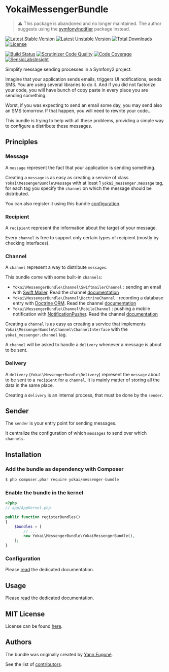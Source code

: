 YokaiMessengerBundle
====================

> :warning: This package is abandoned and no longer maintained. The author suggests using the [symfony/notifier](https://github.com/symfony/notifier) package instead.


[![Latest Stable Version](https://poser.pugx.org/yokai/messenger-bundle/v/stable)](https://packagist.org/packages/yokai/messenger-bundle)
[![Latest Unstable Version](https://poser.pugx.org/yokai/messenger-bundle/v/unstable)](https://packagist.org/packages/yokai/messenger-bundle)
[![Total Downloads](https://poser.pugx.org/yokai/messenger-bundle/downloads)](https://packagist.org/packages/yokai/messenger-bundle)
[![License](https://poser.pugx.org/yokai/messenger-bundle/license)](https://packagist.org/packages/yokai/messenger-bundle)

[![Build Status](https://api.travis-ci.org/yokai-php/messenger-bundle.png?branch=master)](https://travis-ci.org/yokai-php/messenger-bundle)
[![Scrutinizer Code Quality](https://scrutinizer-ci.com/g/yokai-php/messenger-bundle/badges/quality-score.png?b=master)](https://scrutinizer-ci.com/g/yokai-php/messenger-bundle/?branch=master)
[![Code Coverage](https://scrutinizer-ci.com/g/yokai-php/messenger-bundle/badges/coverage.png?b=master)](https://scrutinizer-ci.com/g/yokai-php/messenger-bundle/?branch=master)
[![SensioLabsInsight](https://insight.sensiolabs.com/projects/784206ed-6ba1-453e-9141-1ef3c7f6a0b2/mini.png)](https://insight.sensiolabs.com/projects/784206ed-6ba1-453e-9141-1ef3c7f6a0b2)


Simplify message sending processes in a Symfony2 project.

Imagine that your application sends emails, triggers UI notifications, sends SMS. 
You are using several libraries to do it.
And if you did not factorize your code, you will have bunch of copy paste in every place you are sending something.

Worst, if you was expecting to send an email some day, you may send also an SMS tomorrow. 
If that happen, you will need to rewrite your code...

This bundle is trying to help with all these problems, providing a simple way to configure a distribute these messages.


Principles
----------

### Message

A `message` represent the fact that your application is sending something.

Creating a `message` is as easy as creating a service of class `Yokai\MessengerBundle\Message` 
with at least 1 `yokai_messenger.message` tag, 
for each tag you specify the `channel` on which the message should be distributed.

You can also register it using this bundle [configuration](Resources/docs/configuration.md#messages).

### Recipient

A `recipient` represent the information about the target of your message.

Every `channel` is free to support only certain types of recipient (mostly by checking interfaces).

### Channel

A `channel` represent a way to distribute `messages`.

This bundle come with some built-in `channels`:

- `Yokai\MessengerBundle\Channel\SwiftmailerChannel` : 
    sending an email with [Swift Mailer](https://github.com/swiftmailer/swiftmailer).
    Read the channel [documentation](Resources/docs/channels/swiftmailer.md)
- `Yokai\MessengerBundle\Channel\DoctrineChannel` : 
    recording a database entry with [Doctrine ORM](https://github.com/doctrine/doctrine2).
    Read the channel [documentation](Resources/docs/channels/doctrine.md)
- `Yokai\MessengerBundle\Channel\MobileChannel` : 
    pushing a mobile notification with [NotificationPusher](https://github.com/Ph3nol/NotificationPusher).
    Read the channel [documentation](Resources/docs/channels/mobile.md)

Creating a `channel` is as easy as creating a service that implements `Yokai\MessengerBundle\Channel\ChannelInterface` 
with the `yokai_messenger.channel` tag.

A `channel` will be asked to handle a `delivery` whenever a message is about to be sent.

### Delivery

A `delivery` (`Yokai\MessengerBundle\Delivery`) represent the `message` about to be sent to a `recipient` for a `channel`.
It is mainly matter of storing all the data in the same place.

Creating a `delivery` is an internal process, that must be done by the `sender`.

## Sender

The `sender` is your entry point for sending messages.

It centralize the configuration of which `messages` to send over which `channels`. 


Installation
------------

### Add the bundle as dependency with Composer

``` bash
$ php composer.phar require yokai/messenger-bundle
```

### Enable the bundle in the kernel

``` php
<?php
// app/AppKernel.php

public function registerBundles()
{
    $bundles = [
        // ...
        new Yokai\MessengerBundle\YokaiMessengerBundle(),
    ];
}
```

### Configuration

Please [read](Resources/docs/configuration.md) the dedicated documentation.


Usage
-----

Please [read](Resources/docs/usage.md) the dedicated documentation.


MIT License
-----------

License can be found [here](https://github.com/yokai-php/messenger-bundle/blob/master/LICENSE).


Authors
-------

The bundle was originally created by [Yann Eugoné](https://github.com/yann-eugone).

See the list of [contributors](https://github.com/yokai-php/messenger-bundle/contributors).
